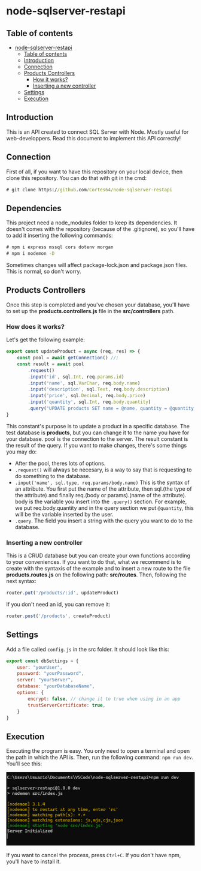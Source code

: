 # node-sqlserver-restapi

## Table of contents

- [node-sqlserver-restapi](#node-sqlserver-restapi)
  - [Table of contents](#table-of-contents)
  - [Introduction](#introduction)
  - [Connection](#connection)
  - [Products Controllers](#products-controllers)
    - [How it works?](#how-it-works)
    - [Inserting a new controller](#inserting-a-new-controller)
  - [Settings](#settings)
  - [Execution](#execution)

## Introduction

This is an API created to connect SQL Server with Node. Mostly useful for web-developpers. Read this document to implement this API correctly!

## Connection

First of all, if you want to have this repository on your local device, then clone this repository. You can do that with git in the cmd:

```cmd
# git clone https://github.com/Cortes64/node-sqlserver-restapi
```

## Dependencies

This project need a node_modules folder to keep its dependencies. It doesn't comes with the repository (because of the .gitignore), so you'll have to add it inserting the following commands:

```cmd
# npm i express mssql cors dotenv morgan
# npm i nodemon -D
```

Sometimes changes will affect package-lock.json and package.json files. This is normal, so don't worry.

## Products Controllers

Once this step is completed and you've chosen your database, you'll have to set up the **products.controllers.js** file in the **src/controllers** path.

### How does it works?

Let's get the following example:

```javascript
export const updateProduct = async (req, res) => {
    const pool = await getConnection() //;
    const result = await pool
        .request()
        .input('id', sql.Int, req.params.id)
        .input('name', sql.VarChar, req.body.name)
        .input('description', sql.Text, req.body.description)
        .input('price', sql.Decimal, req.body.price)
        .input('quantity', sql.Int, req.body.quantity)
        .query("UPDATE products SET name = @name, quantity = @quantity, price = @price, description = @description WHERE id = @id;");
}
```

This constant's purpose is to update a product in a specific database. The test database is **products**, but you can change it to the name you have for your database. pool is the connection to the server. The result constant is the result of the query. If you want to make changes, there's some things you may do:

* After the pool, theres lots of options. 
* ```.request()``` will always be necesary, is a way to say that is requesting to do something to the database.
* ```.input('name', sql.type, req.params/body.name)``` This is the syntax of an attribute. You first put the name of the attribute, then sql.(the type of the attribute) and finally req.(body or params).(name of the attribute). body is the variable you insert into the ```.query()``` section. For example, we put req.body.quantity and in the query section we put ```@quantity```, this will be the variable inserted by the user.
* ```.query```. The field you insert a string with the query you want to do to the database.

### Inserting a new controller

This is a CRUD database but you can create your own functions according to your conveniences. If you want to do that, what we recommend is to create with the syntaxis of the example and to insert a new route to the file **products.routes.js** on the following path: **src/routes**. Then, following the next syntax:

```javascript
router.put('/products/:id', updateProduct)
```

If you don't need an id, you can remove it:

```javascript
router.post('/products', createProduct)
```

## Settings

Add a file called `config.js` in the src folder. It should look like this:

```javascript
export const dbSettings = {
    user: "yourUser",
    password: "yourPassword",
    server: "yourServer",
    database: "yourDatabaseName",
    options: {
        encrypt: false, // change it to true when using in an app
        trustServerCertificate: true,
    }
}
```

## Execution

Executing the program is easy. You only need to open a terminal and open the path in which the API is. Then, run the following command: ```npm run dev```. You'll see this:

![npm run dev](Images/NpmRunDev.png)

If you want to cancel the process, press `Ctrl+C`. If you don't have npm, you'll have to install it. 

